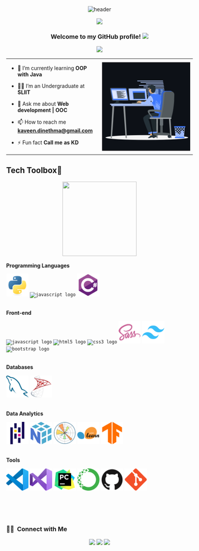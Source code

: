 <!-- HEADER -->
<div align="center" width="100">
  <img src="https://capsule-render.vercel.app/api?color=0:1408d0,50:0860d0,100:08c4d0&height=250&section=header&text=Erik%20Yoel%20Santana%20Apreza&fontSize=45&type=waving&fontColor=fefefe&&animation=fadeIn"
  alt="header"/>
</div>

<p align="center"><picture align="center"><img align="center" src = "https://github.com/7oSkaaa/7oSkaaa/blob/main/Images/about_me.gif?raw=true" width = 50px></picture></p>

<h3 align="center" width="50">
  Welcome to my GitHub profile!
  <img src="https://media.giphy.com/media/hvRJCLFzcasrR4ia7z/giphy.gif" width="30">
</h3>
<p align="center">
  <a href="https://github.com/CodeWhiteWeb/CodeWhiteWeb"><img src="https://readme-typing-svg.herokuapp.com?color=%2336BCF7&center=true&vCenter=true&lines=Hi+%2C+welcome+to+my+Github+page;I+am+a+recently+graduated+student;Frontend+Developer;Always%20learning%20new%20things"></a>
</p>

<table align="center">
<tr border="none">
<td width="50%" align="left">
  
- 🌱 I’m currently learning **OOP with Java**

- 🧑‍🎓 I’m an Undergraduate at **SLIIT**

- 💬 Ask me about **Web development | OOC**

- 📫 How to reach me **kaveen.dinethma@gmail.com**
  
- ⚡ Fun fact **Call me as KD**

</td>
<td width="50%" align="center">

  <img align="center" alt="Coding" width="300" src="https://raw.githubusercontent.com/SubhadeepZilong/SubhadeepZilong/main/icons/animation_500_kxa883sd.gif">

  
  </td>
</tr>
</table>



## **Tech Toolbox🧰**<br>

<p align='center'>
<img src="https://media.giphy.com/media/TEnXkcsHrP4YedChhA/giphy.gif" width="200" height="200" frameBorder="0" class="giphy-embed" allowFullScreen></img></p>

**Programming Languages**

<code><img src="https://github.com/devicons/devicon/raw/master/icons/python/python-original.svg" alt="python" height="60"></code>
<code><img src="https://cdn.jsdelivr.net/gh/devicons/devicon/icons/javascript/javascript-original.svg" height="60" alt="javascript logo"></code>
<code><img src="https://github.com/devicons/devicon/blob/master/icons/csharp/csharp-original.svg" alt="csharp" height="60"></code>
<code></code>
<br>
<br>

**Front-end**

<code><img src="https://cdn.jsdelivr.net/gh/devicons/devicon/icons/javascript/javascript-original.svg" height="60" alt="javascript logo"></code>
<code><img src="https://cdn.jsdelivr.net/gh/devicons/devicon/icons/html5/html5-original.svg" height="60" alt="html5 logo"></code>
<code><img src="https://cdn.jsdelivr.net/gh/devicons/devicon/icons/css3/css3-original.svg" height="60" alt="css3 logo"></code>
<code><img src="https://github.com/devicons/devicon/blob/master/icons/sass/sass-original.svg" height="60" alt="sass"></code>
<code><img src="https://github.com/devicons/devicon/blob/v2.16.0/icons/tailwindcss/tailwindcss-original.svg" height="60" width="60" alt="tailwindcss logo"></code>
<code><img src="https://cdn.jsdelivr.net/gh/devicons/devicon/icons/bootstrap/bootstrap-original.svg" height="60" alt="bootstrap logo"></code>
<br>
<br>

**Databases**

<code><img height="60" src="https://github.com/devicons/devicon/blob/v2.16.0/icons/mysql/mysql-original.svg" alt="mysql"></code>
<code><img src="https://github.com/devicons/devicon/blob/v2.16.0/icons/microsoftsqlserver/microsoftsqlserver-original.svg" height="60" alt="sqlserver logo"></code>
<br>
<br>

**Data Analytics**

<code><img height="60" src="https://github.com/devicons/devicon/blob/v2.16.0/icons/pandas/pandas-original.svg"></code>
<code><img height="60" src="https://github.com/devicons/devicon/blob/v2.16.0/icons/numpy/numpy-original.svg"></code>
<code><img height="60" src="https://github.com/devicons/devicon/blob/v2.16.0/icons/matplotlib/matplotlib-original.svg"></code>
<code><img height="60" src="https://github.com/devicons/devicon/blob/v2.16.0/icons/scikitlearn/scikitlearn-original.svg"></code>
<code><img height="60" src="https://github.com/devicons/devicon/blob/v2.16.0/icons/tensorflow/tensorflow-original.svg"></code>
<br>
<br>

**Tools**

<code><img height="60" src="https://github.com/devicons/devicon/blob/v2.16.0/icons/vscode/vscode-original.svg"></code>
<code><img height="60" src="https://github.com/devicons/devicon/blob/v2.16.0/icons/visualstudio/visualstudio-original.svg"></code>
<code><img height="60" src="https://github.com/devicons/devicon/blob/v2.16.0/icons/pycharm/pycharm-original.svg"></code>
<code><img height="60" src="https://github.com/devicons/devicon/blob/v2.16.0/icons/anaconda/anaconda-original.svg"></code>
<code><img height="60" src="https://github.com/devicons/devicon/blob/v2.16.0/icons/github/github-original.svg"></code>
<code><img height="60" src="https://github.com/devicons/devicon/blob/v2.16.0/icons/git/git-original.svg"></code>
<br>
<br>
<br>
<br>
<br>

### 🤝🏻 &nbsp;Connect with Me

<p align="center">
<a href="https://www.linkedin.com/in/rafael-azizov-3612391b2/"><img src="https://img.shields.io/badge/-Erik%20LinkedIn-0077B5?style=flat&logo=Linkedin&logoColor=white"/></a>
<a href="mailto:erik16unamfi@gmail.com"><img src="https://img.shields.io/badge/-erik16unamfi@gmail.com-D14836?style=flat&logo=Gmail&logoColor=white"/></a>
<a href=""><img src="https://img.shields.io/badge/-5545492410_-E4405F?style=flat&logo=Whatsapp&logoColor=white"/></a>
</p>
